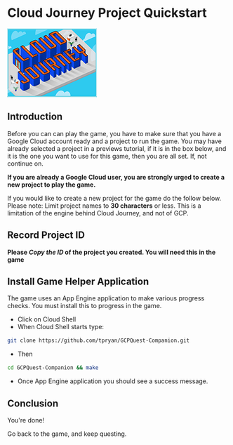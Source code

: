 # Cloud Journey Project Quickstart
![Cloud Journey](title.png "Cloud Journey Tutorial")

<walkthrough-tutorial-url 
url="https://cloud.google.com/compute/docs/gcpquest/intro_project">
 </walkthrough-tutorial-url>

## Introduction

<walkthrough-tutorial-duration duration="10"></walkthrough-tutorial-duration>

Before you can can play the game, you have to make sure that you have a Google
Cloud account ready and a project to run the game. You may have already 
selected a project in a previews tutorial, if it is in the box below, and it is the one you want to use for this game, then you are all set. If, not continue 
on.  

**If you are already a Google Cloud user, you are strongly
urged to create a new project to play the game.**   

If you would like to create a new project for the game do the follow below. 
Please note: Limit project names to **30 characters** or less. This is a 
limitation of the engine behind Cloud Journey, and not of GCP.   

<walkthrough-project-billing-setup></walkthrough-project-billing-setup>

## Record Project ID

**Please *Copy the ID* of the project you created. You will need this 
in the game**

## Install Game Helper Application
The game uses an App Engine application to make various progress checks. You
must install this to progress in the game. 


* Click on Cloud Shell  <open-cloud-shell-button></open-cloud-shell-button>
* When Cloud Shell starts type:
```bash
git clone https://github.com/tpryan/GCPQuest-Companion.git
```
* Then
```bash
cd GCPQuest-Companion && make
```
* Once App Engine application you should see a success message.


## Conclusion

<walkthrough-conclusion-trophy></walkthrough-conclusion-trophy>

You're done!

Go back to the game, and keep questing.


[spotlight-purview-switcher]: walkthrough://spotlight-pointer?spotlightId=purview-switcher